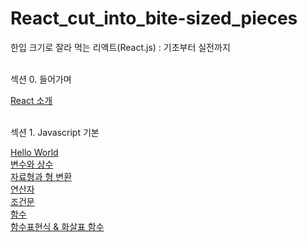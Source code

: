# React_cut_into_bite-sized_pieces
한입 크기로 잘라 먹는 리액트(React.js) : 기초부터 실전까지
<br/><br/>

<p>섹션 0. 들어가며<p/>
    <a href="https://stbhg5.tistory.com/294">React 소개</a><br/>
    <br/>

<p>섹션 1. Javascript 기본<p/>
    <a href="https://stbhg5.tistory.com/295">Hello World</a><br/>
    <a href="https://stbhg5.tistory.com/296">변수와 상수</a><br/>
    <a href="https://stbhg5.tistory.com/297">자료형과 형 변환</a><br/>
    <a href="https://stbhg5.tistory.com/298">연산자</a><br/>
    <a href="https://stbhg5.tistory.com/299">조건문</a><br/>
    <a href="https://stbhg5.tistory.com/300">함수</a><br/>
    <a href="https://stbhg5.tistory.com/301">함수표현식 & 화살표 함수</a><br/>
    <br/>
